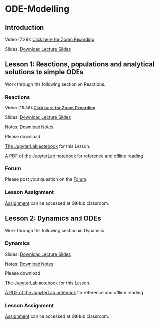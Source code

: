 # ODE-Modelling

## Introduction

Video (7.29): [Click here for Zoom Recording](https://ucl.zoom.us/rec/share/gcE4jcBPL6yYXiM1eSM3lR4oBhgp1fdZfM6Uv1RLiiW4HsUG2Gpu0Zq4NEn735_P.PByiKx4aLmNZbpyt)

Slides: [Download Lecture Slides](https://github.com/LIDo-2022/ODE-Modelling/blob/main/Slides/Modelling-ODEs-Slides-0-Intro.pdf)

## Lesson 1: Reactions, populations and analytical solutions to simple ODEs

Work through the following section on Reactions. 

### Reactions 

Video (15.36):[Click here for Zoom Recording](https://ucl.zoom.us/rec/share/LwxHq2ofGyhR0x1EfsqZl_X8AalzeKwQVMNMj4ccV3nzYYJGi9ya8bO6vdM7L78.YBmHkJMNL2tahGKk?startTime=1605702569000)

Slides: [Download Lecture Slides](https://github.com/LIDo-2022/ODE-Modelling/blob/main/Slides/Modelling-ODEs-Slides-1-Reactions.pdf)

Notes: [Download Notes](https://github.com/LIDo-2022/ODE-Modelling/blob/main/Notes/modelling-notes-L1.pdf)

Please download

[The JupyterLab notebook](https://github.com/LIDo-2022/ODE-Modelling/blob/main/Notebooks/Part-V-Lesson-1.ipynb) for this Lesson. 

[A PDF of the JupyterLab notebook](https://github.com/LIDo-2022/ODE-Modelling/blob/main/Notebooks/Part-V-Lesson-1.pdf) for reference and offline reading 

### Forum
Please post your question on the [Forum](https://github.com/orgs/LIDo-2022/teams/lido_students_team). 

### Lesson Assignment
[Assignment](https://classroom.github.com/a/jTvxy8jW) can be accessed at GitHub classroom. 

## Lesson 2: Dynamics and ODEs

Work through the following section on Dynamics. 

### Dynamics 

Slides: [Download Lecture Slides](https://github.com/LIDo-2022/ODE-Modelling/blob/main/Slides/Modelling-ODEs-Slides-2-Dynamics.pdf)

Notes: [Download Notes](https://github.com/LIDo-2022/ODE-Modelling/blob/main/Notes/modelling-notes-L2.pdf)

Please download

[The JupyterLab notebook](https://github.com/LIDo-2022/ODE-Modelling/blob/main/Notebooks/Part-V-Lesson-2.ipynb) for this Lesson. 

[A PDF of the JupyterLab notebook](https://github.com/LIDo-2022/ODE-Modelling/blob/main/Notebooks/Part-V-Lesson-2.pdf) for reference and offline reading 

### Lesson Assignment
[Assignment](https://classroom.github.com/a/FomAs8qb) can be accessed at GitHub classroom. 



